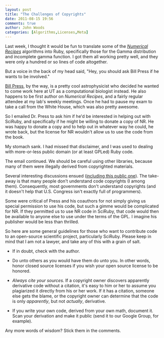 ```yaml
---
layout: post
title: "The Challenges of Copyrights"
date: 2011-08-15 19:56
comments: true
author: John Woods
categories: [Algorithms,Licenses,Meta]
---
```

Last week, I thought it would be fun to translate some of the _[Numerical Recipes](http://nr.com/)_ algorithms into Ruby,
 specifically those for the Gamma distribution and incomplete gamma function. I got them all working pretty well, and
 they were only a hundred or so lines of code altogether.

But a voice in the back of my head said, "Hey, you should ask Bill Press if he wants to be involved." <!--more-->

[Bill Press](http://en.wikipedia.org/wiki/William_H._Press), by the way, is a pretty cool astrophysicist who decided he
 wanted to come work here at UT as a computational biologist instead. He also happens to be first author on _Numerical
 Recipes_, and a fairly regular attendee at my lab's weekly meetings. Once he had to pause my exam to take a call
 from the White House, which was also pretty awesome.

So I emailed Dr. Press to ask him if he'd be interested in helping out with SciRuby, and specifically if he might be
 willing to donate a copy of NR. He was happy to donate a copy and to help out in whatever way he could, he wrote back,
 but the license for NR wouldn't allow us to use the code from the book.

My stomach sank. I had missed that disclaimer, and I was used to dealing with more-or-less public domain (or at least
 GPLed) Ruby code.

The email continued. We should be careful using other libraries, because many of them were illegally derived from
 copyrighted materials.

Several interesting discussions ensued ([including this public one](https://plus.google.com/108379995018215027591/posts/2AefG8i3nUX)).
 The take-away is that many people don't understand code copyrights (I among them). Consequently, most governments don't
 understand copyrights (and it doesn't help that U.S. Congress isn't exactly full of programmers).

Some were critical of Press and his coauthors for not simply giving us special permission to use his code, but such a
 gimme would be complicated for NR. If they permitted us to use NR code in SciRuby, that code would then be available to
 anyone else to use under the terms of the GPL. I imagine his publisher would be less than thrilled.

So here are some general guidelines for those who want to contribute code to an open-source scientific project,
 particularly SciRuby. Please keep in mind that I am not a lawyer, and take any of this with a grain of salt.

 * If in doubt, check with the author.

 * Do unto others as you would have them do unto you. In other words, honor closed source licenses if you wish your open
   source license to be honored.

 * *Always cite your sources.* If a copyright owner discovers apparently derivative code without a citation, it's easy
   to him or her to assume you plagiarized it directly from his or her work. If it has a citation, someone else gets the
   blame, or the copyright owner can determine that the code is only _apparently_, but not _actually_, derivative.

 * If you write your own code, derived from your own math, document it. Scan your derivation and make it public (send it
   to our Google Group, for example).

Any more words of wisdom? Stick them in the comments.

